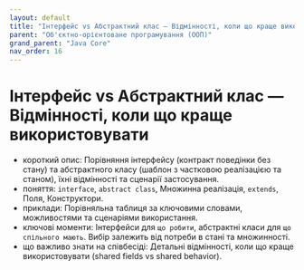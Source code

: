 ```yaml
---
layout: default
title: "Інтерфейс vs Абстрактний клас — Відмінності, коли що краще використовувати"
parent: "Об'єктно-орієнтоване програмування (ООП)"
grand_parent: "Java Core"
nav_order: 16
---
```


# Інтерфейс vs Абстрактний клас — Відмінності, коли що краще використовувати

*   короткий опис: Порівняння інтерфейсу (контракт поведінки без стану) та абстрактного класу (шаблон з частковою реалізацією та станом), їхні відмінності та сценарії застосування.
*   поняття: `interface`, `abstract class`, Множинна реалізація, `extends`, Поля, Конструктори.
*   приклади: Порівняльна таблиця за ключовими словами, можливостями та сценаріями використання.
*   ключові моменти: Інтерфейси для `що робити`, абстрактні класи для `що спільного мають`. Вибір залежить від потреби в стані та множинності.
*   що важливо знати на співбесіді: Детальні відмінності, коли що краще використовувати (shared fields vs shared behavior).
